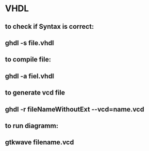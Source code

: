 # VHDL
## to check if Syntax is correct:
## ghdl -s file.vhdl
## to compile file:
## ghdl -a fiel.vhdl
## to generate vcd file
## ghdl -r fileNameWithoutExt --vcd=name.vcd
## to run diagramm:
## gtkwave filename.vcd